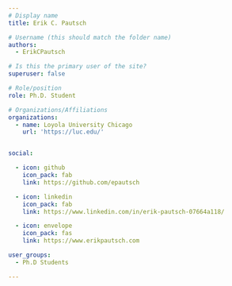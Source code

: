 ```yaml
---
# Display name
title: Erik C. Pautsch

# Username (this should match the folder name)
authors:
  - ErikCPautsch

# Is this the primary user of the site?
superuser: false

# Role/position
role: Ph.D. Student

# Organizations/Affiliations
organizations:
  - name: Loyola University Chicago
    url: 'https://luc.edu/'


social:

  - icon: github
    icon_pack: fab
    link: https://github.com/epautsch

  - icon: linkedin
    icon_pack: fab
    link: https://www.linkedin.com/in/erik-pautsch-07664a118/

  - icon: envelope
    icon_pack: fas
    link: https://www.erikpautsch.com

user_groups:
  - Ph.D Students

---
```

